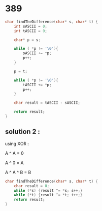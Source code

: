 # 389

```c
char findTheDifference(char* s, char* t) {
    int sASCII = 0;
    int tASCII = 0;

    char* p = s;

    while ( *p != '\0'){
        sASCII += *p;
        p++;
    }

    p = t;

    while ( *p != '\0'){
        tASCII += *p;
        p++;
    }

    char result = tASCII - sASCII;

    return result;
}
```


## solution 2 :

using XOR :

 A ^ A = 0

 A ^ 0 = A

 A ^ A ^ B = B
```c
char findTheDifference(char* s, char* t) {
    char result = 0;
    while (*s) {result ^= *s; s++;}
    while (*t) {result ^= *t; t++;}
    return result;
}
```